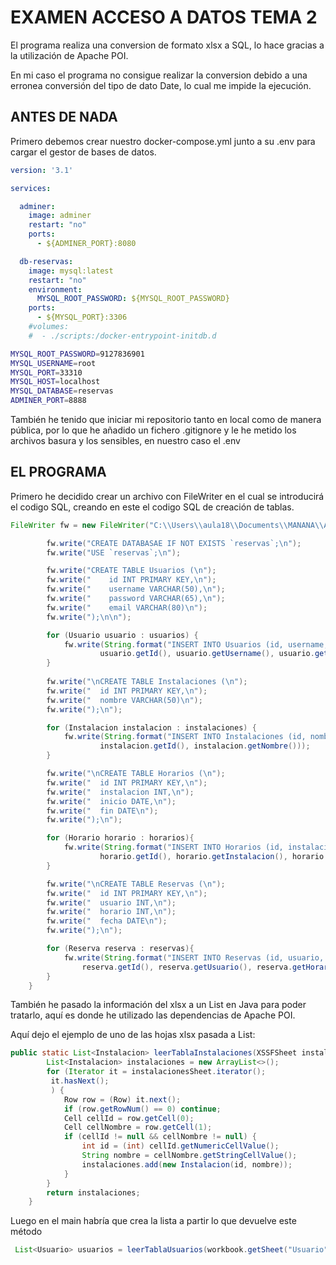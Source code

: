 # EXAMEN ACCESO A DATOS TEMA 2
El programa realiza una conversion de formato xlsx a SQL, lo hace gracias a la utilización de Apache POI.

En mi caso el programa no consigue realizar la conversion debido a una erronea conversión del tipo de dato Date, lo cual me impide la ejecución.

## ANTES DE NADA
Primero debemos crear nuestro docker-compose.yml junto a su .env para cargar el gestor de bases de datos.

```yml
version: '3.1'

services:

  adminer:
    image: adminer
    restart: "no"
    ports:
      - ${ADMINER_PORT}:8080

  db-reservas:
    image: mysql:latest
    restart: "no"
    environment:
      MYSQL_ROOT_PASSWORD: ${MYSQL_ROOT_PASSWORD}
    ports:
      - ${MYSQL_PORT}:3306
    #volumes:
    #  - ./scripts:/docker-entrypoint-initdb.d
```

```bash
MYSQL_ROOT_PASSWORD=9127836901
MYSQL_USERNAME=root
MYSQL_PORT=33310
MYSQL_HOST=localhost 
MYSQL_DATABASE=reservas
ADMINER_PORT=8888
```

También he tenido que iniciar mi repositorio tanto en local como de manera pública, por lo que he añadido un fichero .gitignore y le he metido los archivos basura y los sensibles, en nuestro caso el .env


## EL PROGRAMA

Primero he decidido crear un archivo con FileWriter en el cual se introducirá el codigo SQL, creando en este el codigo SQL de creación de tablas.

```java
FileWriter fw = new FileWriter("C:\\Users\\aula18\\Documents\\MANANA\\ACCESO A DATOS\\tema02\\EXAMEN\\examen\\stack\\scripts\\initdb.sql");

        fw.write("CREATE DATABASAE IF NOT EXISTS `reservas`;\n");
        fw.write("USE `reservas`;\n");

        fw.write("CREATE TABLE Usuarios (\n");
        fw.write("    id INT PRIMARY KEY,\n");
        fw.write("    username VARCHAR(50),\n");
        fw.write("    password VARCHAR(65),\n");
        fw.write("    email VARCHAR(80)\n");
        fw.write(");\n\n");

        for (Usuario usuario : usuarios) {
            fw.write(String.format("INSERT INTO Usuarios (id, username, password, email) VALUES (%d, '%s', '%s', %d);\n",
                    usuario.getId(), usuario.getUsername(), usuario.getPassword(), usuario.getEmail()));
        }
        
        fw.write("\nCREATE TABLE Instalaciones (\n");
        fw.write("  id INT PRIMARY KEY,\n");
        fw.write("  nombre VARCHAR(50)\n");
        fw.write(");\n");

        for (Instalacion instalacion : instalaciones) {
            fw.write(String.format("INSERT INTO Instalaciones (id, nombre) VALUES (%d, '%s');\n",
                    instalacion.getId(), instalacion.getNombre()));
        }

        fw.write("\nCREATE TABLE Horarios (\n");
        fw.write("  id INT PRIMARY KEY,\n");
        fw.write("  instalacion INT,\n");
        fw.write("  inicio DATE,\n");
        fw.write("  fin DATE\n");
        fw.write(");\n");

        for (Horario horario : horarios){
            fw.write(String.format("INSERT INTO Horarios (id, instalacion, inicio, fin) VALUES (%d, '%s', '%s', '%s');\n",
                    horario.getId(), horario.getInstalacion(), horario.getInicio(), horario.getFin()));
        }

        fw.write("\nCREATE TABLE Reservas (\n");
        fw.write("  id INT PRIMARY KEY,\n");
        fw.write("  usuario INT,\n");
        fw.write("  horario INT,\n");
        fw.write("  fecha DATE\n");
        fw.write(");\n");

        for (Reserva reserva : reservas){
            fw.write(String.format("INSERT INTO Reservas (id, usuario, horario, fecha) VALUES (%d, %d, %d,'%s');\n",
                reserva.getId(), reserva.getUsuario(), reserva.getHorario(), reserva.getFecha()));
        }
    }
```


También he pasado la información del xlsx a un List en Java para poder tratarlo, aquí es donde he utilizado las dependencias de Apache POI.

Aquí dejo el ejemplo de uno de las hojas xlsx pasada a List:

```java
public static List<Instalacion> leerTablaInstalaciones(XSSFSheet instalacionesSheet){
        List<Instalacion> instalaciones = new ArrayList<>();
        for (Iterator it = instalacionesSheet.iterator();
         it.hasNext();
         ) {
            Row row = (Row) it.next();
            if (row.getRowNum() == 0) continue;  
            Cell cellId = row.getCell(0);
            Cell cellNombre = row.getCell(1);
            if (cellId != null && cellNombre != null) {
                int id = (int) cellId.getNumericCellValue();
                String nombre = cellNombre.getStringCellValue();
                instalaciones.add(new Instalacion(id, nombre));
            }
        }
        return instalaciones;
    }
```

Luego en el main habría que crea la lista a partir lo que devuelve este método

```java
 List<Usuario> usuarios = leerTablaUsuarios(workbook.getSheet("Usuario"));
```